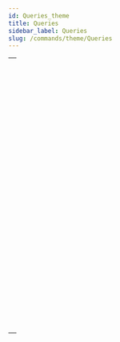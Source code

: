 ```yaml
---
id: Queries_theme
title: Queries
sidebar_label: Queries
slug: /commands/theme/Queries
---
```



||
|---|
|[<!-- INCLUDE #_command_.DESCRIBE QUERY EXECUTION.Syntax -->](../../commands-legacy/describe-query-execution.md)<br/>|
|[<!-- INCLUDE #_command_.Find in field.Syntax -->](../../commands-legacy/find-in-field.md)<br/>|
|[<!-- INCLUDE #_command_.GET QUERY DESTINATION.Syntax -->](../../commands-legacy/get-query-destination.md)<br/>|
|[<!-- INCLUDE #_command_.Get query limit.Syntax -->](../../commands-legacy/get-query-limit.md)<br/>|
|[<!-- INCLUDE #_command_.Last query path.Syntax -->](../../commands-legacy/last-query-path.md)<br/>|
|[<!-- INCLUDE #_command_.Last query plan.Syntax -->](../../commands-legacy/last-query-plan.md)<br/>|
|[<!-- INCLUDE #_command_.ORDER BY.Syntax -->](../../commands-legacy/order-by.md)<br/>|
|[<!-- INCLUDE #_command_.ORDER BY ATTRIBUTE.Syntax -->](../../commands-legacy/order-by-attribute.md)<br/>|
|[<!-- INCLUDE #_command_.ORDER BY FORMULA.Syntax -->](../../commands-legacy/order-by-formula.md)<br/>|
|[<!-- INCLUDE #_command_.QUERY.Syntax -->](../../commands-legacy/query.md)<br/>|
|[<!-- INCLUDE #_command_.QUERY BY ATTRIBUTE.Syntax -->](../../commands-legacy/query-by-attribute.md)<br/>|
|[<!-- INCLUDE #_command_.QUERY BY EXAMPLE.Syntax -->](../../commands-legacy/query-by-example.md)<br/>|
|[<!-- INCLUDE #_command_.QUERY BY FORMULA.Syntax -->](../../commands-legacy/query-by-formula.md)<br/>|
|[<!-- INCLUDE #_command_.QUERY SELECTION.Syntax -->](../../commands-legacy/query-selection.md)<br/>|
|[<!-- INCLUDE #_command_.QUERY SELECTION BY ATTRIBUTE.Syntax -->](../../commands-legacy/query-selection-by-attribute.md)<br/>|
|[<!-- INCLUDE #_command_.QUERY SELECTION BY FORMULA.Syntax -->](../../commands-legacy/query-selection-by-formula.md)<br/>|
|[<!-- INCLUDE #_command_.QUERY SELECTION WITH ARRAY.Syntax -->](../../commands-legacy/query-selection-with-array.md)<br/>|
|[<!-- INCLUDE #_command_.QUERY WITH ARRAY.Syntax -->](../../commands-legacy/query-with-array.md)<br/>|
|[<!-- INCLUDE #_command_.SET QUERY AND LOCK.Syntax -->](../../commands-legacy/set-query-and-lock.md)<br/>|
|[<!-- INCLUDE #_command_.SET QUERY DESTINATION.Syntax -->](../../commands-legacy/set-query-destination.md)<br/>|
|[<!-- INCLUDE #_command_.SET QUERY LIMIT.Syntax -->](../../commands-legacy/set-query-limit.md)<br/>|
